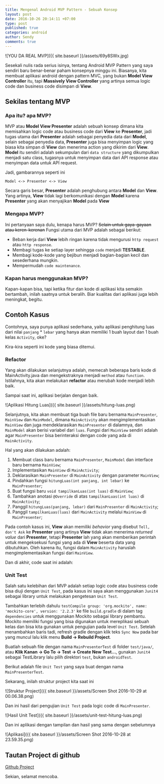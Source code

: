 ```yaml
---
title: Mengenal Android MVP Pattern - Sebuah Konsep
layout: post
date: 2016-10-26 20:14:11 +07:00
type: post
published: true
categories: android
author: Sendy
comments: true
---
```


![YOU DA REAL MVP]({{ site.baseurl }}/assets/69y8SWx.jpg)

Sesekali nulis rada serius isinya, tentang Android MVP Pattern yang saya sendiri baru benar-benar paham konsepnya minggu ini. Biasanya, kita membuat aplikasi android dengan pattern MVC, yang bukan **Model View Controller** itu, tapi **Massively View Controller** yang artinya semua logic code dan business code disimpan di **View**.

## Sekilas tentang MVP

### Apa itu? apa MVP?

MVP atau **Model View Presenter** adalah sebuah konsep dimana kita memisahkan logic code atau business code dari **View** ke **Presenter**, jadi tugas utama dari **Presenter** adalah sebagai penyedia data dari **Model**, selain sebagai penyedia data, **Presenter** juga bisa menyimpan logic yang biasa kita simpan di **View** dan menerima action yang dikirim dari **View**. **Model** itu sendiri adalah sekumpulan dari `data structure` yang dikumpulkan menjadi satu class, tugasnya untuk menyimpan data dari API response atau menyimpan data untuk API request.

Jadi, gambarannya seperti ini

```
Model <-> Presenter <-> View
```

Secara garis besar, **Presenter** adalah penghubung antara **Model** dan **View**. Yang artinya, **View** tidak lagi berkomunikasi dengan **Model** karena **Presenter** yang akan menyajikan **Model** pada **View**

### Mengapa MVP?

Ini pertanyaan saya dulu, kenapa harus MVP? ~~Selain untuk gaya-gayaan atau keren-kerenan~~ Fungsi utama dari MVP adalah sebagai berikut:

* Beban kerja dari **View** lebih ringan karena tidak mengurusi `http request` atau `http response`.
* Membagi tugas ke setiap layer sehingga `code` menjadi **TESTABLE**.
* Membagi kode-kode yang bejibun menjadi bagian-bagian kecil dan sesederhana mungkin.
* Mempermudah `code maintenance`.

### Kapan harus menggunakan MVP?

Kapan-kapan bisa, tapi ketika fitur dan kode di aplikasi kita semakin bertambah, inilah saatnya untuk beralih. Biar kualitas dari aplikasi juga lebih meningkat, begitu.

## Contoh Kasus

Contohnya, saya punya aplikasi sederhana, yaitu aplikasi penghitung luas dari nilai `panjang` * `lebar` yang hanya akan memiliki 1 buah layout dan 1 buah kelas `Activity`, oke?

Kira-kira seperti ini kode yang biasa ditemui.

<script src="https://gist.github.com/sendz/1e5b578b81a23e754c80d2120e22ef89.js"></script>

### Refactor

Yang akan dilakukan selanjutnya adalah, memecah beberapa baris kode di MainActivity.java dan mengekstraknya menjadi `method` atau `function`. Istilahnya, kita akan melakukan **refactor** atau merubah kode menjadi lebih baik.

Sampai saat ini, aplikasi berjalan dengan baik.

![Aplikasi Hitung Luas]({{ site.baseurl }}/assets/hitung-luas.png)

Selanjutnya, kita akan membuat tiga buah file baru bernama `MainPresenter`, `MainView` dan `MainModel`, dimana `MainActivity` akan mengimplementasikan `MainView` dan juga mendeklarasikan `MainPresenter` di dalamnya, dan `MainModel` akan berisi variabel dari `luas`. Fungsi dari `MainView` sendiri adalah agar `MainPresenter` bisa berinteraksi dengan code yang ada di `MainActivity`.

Hal yang akan dilakukan adalah:

1. Membuat class baru bernama `MainPresenter`, `MainModel` dan interface baru bernama `MainView`;
2. Implementasikan `MainView` di `MainActivity`;
3. Deklarasikan `MainPresenter` di `MainActivity` dengan parameter `MainView`;
4. Pindahkan fungsi `hitungLuas(int panjang, int lebar)` ke `MainPresenter`;
5. Buat fungsi baru `void tampilkanLuas(int luas)` di `MainView`;
6. Tambahkan anotasi `@Override` di atas `tampilkanLuas(int luas)` di `MainActivity`;
5. Panggil `hitungLuas(panjang, lebar)` dari `MainPresenter` di `MainActivity`;
6. Panggil `tampilkanLuas(luas)` dari `MainActivity` melalui `MainView` di `MainPresenter`;

Pada contoh kasus ini, **View** akan memiliki *behavior* yang disebut `Tell, don't Ask` ke **Presenter** yang artinya **View** tidak akan menerima *returned value* dari **Presenter**, tetapi **Presenter** lah yang akan memberikan perintah untuk mengeksekusi fungsi yang ada di **View** beserta data yang dibutuhkan. Oleh karena itu, fungsi dalam `MainActivity` haruslah mengimplementasikan fungsi dari `MainView`.

Dan di akhir, code saat ini adalah:

<script src="https://gist.github.com/sendz/0d865b229b0f70f71dc51f96236a2864.js"></script>

### Unit Test

Salah satu kelebihan dari MVP adalah setiap logic code atau business code bisa diuji dengan `Unit Test`, pada kasus ini saya akan menggunakan `Junit4` sebagai library untuk melakukan pengetesan `Unit Test`.

Tambahkan terlebih dahulu `testCompile group: 'org.mockito', name: 'mockito-core', version: '2.2.3'` ke file `build.gradle` di dalam tag `dependencies` untuk menggunakan Mockito sebagai library pembantu. Mockito memiliki fungsi yang bisa digunakan untuk mereplikasi sebuah kelas dan bisa kita gunakan untuk pengujian pada level `Unit Test`. Setelah menambahkan baris tadi, refresh gradle dengan klik teks `Sync Now` pada bar yang muncul lalu klik menu **Build -> Rebuild Project**.

Buatlah sebuah file dengan nama `MainPresenterTest` di folder `test/java/`, atau **Klik Kanan -> Go To -> Test -> Create New Test...**, gunakan `Junit4` sebagai TestLibrary lalu pilih direktori `test`, bukan `androidTest`.

Berikut adalah file `Unit Test` yang saya buat dengan nama `MainPresenterTest`.

<script src="https://gist.github.com/sendz/b366d23534e482b4099483f82bf693dc.js"></script>

Sekarang, inilah struktur project kita saat ini

![Struktur Project]({{ site.baseurl }}/assets/Screen Shot 2016-10-29 at 00.06.38.png)

Dan ini hasil dari pengujian `Unit Test` pada logic code di `MainPresenter`.

![Hasil Unit Test]({{ site.baseurl }}/assets/unit-test-hitung-luas.png)

Dan ini aplikasi dengan tampilan dan hasil yang sama dengan sebelumnya

![Aplikasi]({{ site.baseurl }}/assets/Screen Shot 2016-10-28 at 23.59.35.png)

## Tautan Project di github

[Github Project](https://github.com/KSL-Kusuka/belajar-android/tree/mvp)

Sekian, selamat mencoba.